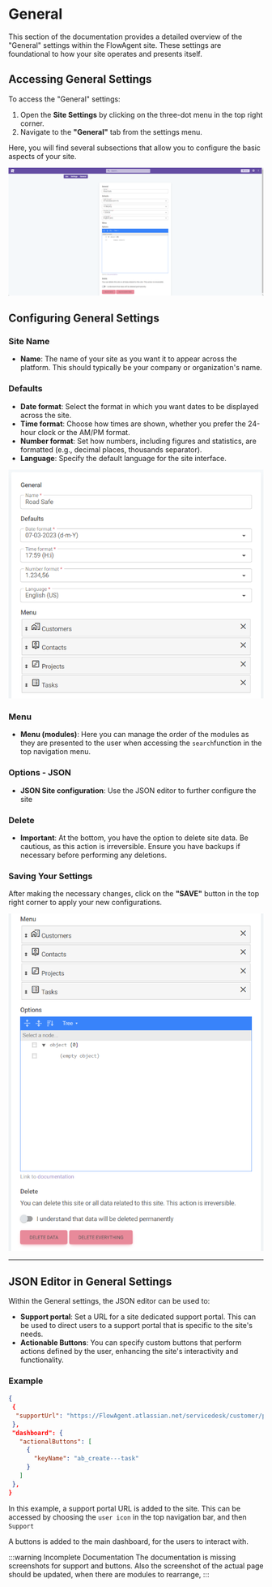 # General

This section of the documentation provides a detailed overview of the "General" settings within the FlowAgent site. These settings are foundational to how your site operates and presents itself.

## Accessing General Settings

To access the "General" settings:

1. Open the **Site Settings** by clicking on the three-dot menu in the top right corner.
2. Navigate to the **"General"** tab from the settings menu.

Here, you will find several subsections that allow you to configure the basic aspects of your site.

![General Settings Overview](site-settings-general-menu.png)

## Configuring General Settings

### Site Name

- **Name**: The name of your site as you want it to appear across the platform. This should typically be your company or organization's name.

### Defaults

- **Date format**: Select the format in which you want dates to be displayed across the site.
- **Time format**: Choose how times are shown, whether you prefer the 24-hour clock or the AM/PM format.
- **Number format**: Set how numbers, including figures and statistics, are formatted (e.g., decimal places, thousands separator).
- **Language**: Specify the default language for the site interface.

![Top part](site-settings-general-menu-top.png)

### Menu

- **Menu (modules)**: Here you can manage the order of the modules as they are presented to the user when accessing the `search`function in the top navigation menu.

### Options - JSON

- **JSON Site configuration**: Use the JSON editor to further configure the site

### Delete

- **Important**: At the bottom, you have the option to delete site data. Be cautious, as this action is irreversible. Ensure you have backups if necessary before performing any deletions.

### Saving Your Settings

After making the necessary changes, click on the **"SAVE"** button in the top right corner to apply your new configurations.

![Bottom part](site-settings-general-menu-bottom.png)

---

## JSON Editor in General Settings

Within the General settings, the JSON editor can be used to:

- **Support portal**: Set a URL for a site dedicated support portal. This can be used to direct users to a support portal that is specific to the site's needs.
- **Actionable Buttons**: You can specify custom buttons that perform actions defined by the user, enhancing the site's interactivity and functionality.

### Example ###

```json
{
 {
  "supportUrl": "https://FlowAgent.atlassian.net/servicedesk/customer/portal/xx"
 },
 "dashboard": {
   "actionalButtons": [
     {
       "keyName": "ab_create---task"
     }
   ]
 },
}
```
In this example, a support portal URL is added to the site. This can be accessed by choosing the `user icon` in the top navigation bar, and then `Support`

A buttons is added to the main dashboard, for the users to interact with. 

:::warning Incomplete Documentation
The documentation is missing screenshots for support and buttons.
Also the screenshot of the actual page should be updated, when there are modules to rearrange,
:::